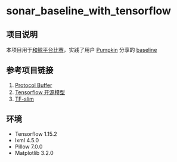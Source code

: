 # sonar_baseline_with_tensorflow
## 项目说明
本项目用于[和鲸平台比赛](https://www.kesci.com/home/competition/5e535a612537a0002ca864ac)，实践了用户 [Pumpkin](https://www.kesci.com/home/user/profile/5da7e869048089002c7d2f58) 分享的 [baseline](https://www.kesci.com/home/project/5e6331644b7a30002c98895e)

## 参考项目链接
1. [Protocol Buffer](https://github.com/protocolbuffers/protobuf.git) 
2. [Tensorflow 开源模型](https://github.com/tensorflow/models.git)
3. [TF-slim](https://github.com/google-research/tf-slim.git)

## 环境
- Tensorflow 1.15.2
- lxml 4.5.0
- Pillow 7.0.0
- Matplotlib 3.2.0